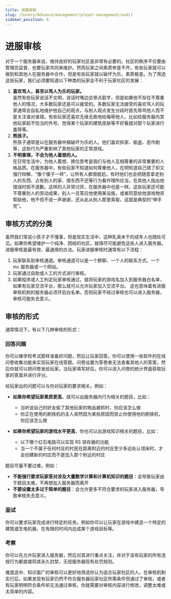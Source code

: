 ```yaml
---
title: 进服审核
slug: /Sundry/Advance/management/player-management/audit
sidebar_position: 8
---
```


# 进服审核

对于一个服务器来说，维持良好的玩家社区是非常有必要的。社区的秩序不仅要由管理员监督，也要玩家共同来维护。然而玩家之间素质参差不齐，有些玩家就可以做到和其他人在服务器中合作，但是有些玩家就以破坏为乐，素质极差。为了筛选这些玩家，我们必须要知道以下种类的玩家会不利于玩家社区的发展：

1. **喜欢骂人，甚至以骂人为乐的玩家。**  
虽然有些玩家说话不文明，说话时嘴边总带点脏字，但是如果他不存在不尊重他人的情况，大多数玩家还是可以接受的。多数玩家无法接受的喜欢骂人的玩家通常会自私地维护他自己的观点，与别人观点发生分歧时首先辱骂他人而不是关注谁对谁错。有些玩家还喜欢无缘无故地给侮辱他人，比如给服务器内其他玩家起不恰当的外号、觉得某个玩家的建筑皮肤等不好看就对那个玩家进行羞辱等。
2. **熊孩子。**  
熊孩子通常是以在服务器中搞破坏为乐的人。他们喜欢拆家、偷盗、恶作剧等，这些行为严重影响了其他玩家的正常游戏。
3. **不明事理，不会为他人着想的人。**  
在日常生活中，为他人着想、换位思考是我们与他人互相尊重的非常重要的人格品质。在服务器中，有些玩家不知道如何尊重他人，在明知道自己错了却又强行辩解，“像个傻子一样”，让所有人都很尴尬。有时他们也会把随意拿走别人的东西、占有别人的家、借东西不还等行为看作理所应当，在其他人指出他错误时拒不道歉。这样的人非常讨厌，在服务器中也是一样。这些玩家还可能不尊重别人的劳动成果，别人一旦答应他使用某设施，或者同意给他游戏物资帮助他，他不但不说一声谢谢，还从此从别人那里索取，这就是典型的“伸手党”。

## 审核方式的分类

虽然我们常说小孩子才不懂事，但是现实生活中，这种乳臭未干的成年人也随处可见。如果你希望维护一个纯净、团结的社区，就得尽可能避免这些人进入服务器。进服审核是最有效、最通用的办法。玩家进服审核时通常有以下流程：

1. 玩家联系到审核通道。审核通道可以是一个群聊、一个人的联系方式、一个 mc 服务器或一个网站。
2. 玩家通过自助或人工的方式进行审核。
3. 如果程序或人工判定玩家审核通过，就将玩家的游戏名加入到服务器白名单，如果有玩家交流平台，那么就可以允许玩家加入交流平台。
这也意味着有进服审核机制的服务器必须开启白名单。否则玩家不经过审核也可以进入服务器，审核可能失去意义。

## 审核的形式

通常情况下，有以下几种审核的形式：

### 回答问题

你可以像学校考试那样准备好问题，然后让玩家回答。你可以使用一些软件的在线问卷收集功能来实现玩家在线答题。问卷设置为答卷者无法查看其他人的答案，然后你就可以把问卷发给玩家。当玩家填写好后，你可以进入问卷的统计界面获取玩家的答案并进行评分。

给玩家出的问题可以与你对玩家的要求相关。例如：

- **如果你希望玩家素质更高**，就可以出服务器内行为相关的题目，比如：
  - 当听说自己的好友偷了其他玩家的物品被抓时，你应该怎么做
  - 你正在使用的刷铁机的主人突然因为某些原因而禁止你使用他的刷铁机，你应该怎么做

- **如果你希望玩家的游戏水平更高**，你也可以出游戏知识相关的题目，比如：
  - 以下哪个红石电路可以实现 RS 锁存器的功能
  - 当一个不属于任何村庄的村民在距离附近的村庄至少多远处认领床时，才会创建新的村庄而不是加入那个附近的村庄

题目尽量不要过难，例如：

- **不能强行要求玩家答对涉及大量数学计算和计算机知识的题目**：会导致玩家由于题目太难，不再想加入服务器而离开
- **不要设置太多过于简单的题目**：会允许更多不符合要求的玩家进入服务器，导致审核失去意义。

### 面试

你可以要求玩家完成进行特定的任务。例如你可以让玩家在游戏中建造一个特定的建筑或生电机器、在有限的时间内达成某个游戏目标等。

### 考察

你可以先允许玩家进入服务器，然后对其进行重点关注，并对于该有玩家的所有违规行为都直接将其永久封禁，无视服务器现有处罚规则。

难度适中、知识面广的审核可以更好地筛选你认为适合玩家社区的人。在审核机制实行后，如果发现有玩家仍然不符合服务器玩家社区所需条件但通过了审核，或者有玩家明明符合条件却无法通过审核，你就需要对审核内容进行修改，调整太难或太简单的内容。
